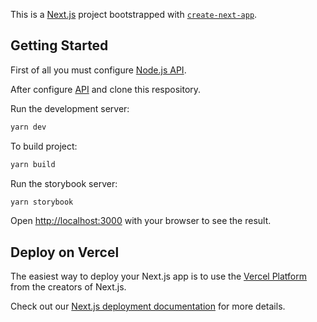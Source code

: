 This is a [Next.js](https://nextjs.org/) project bootstrapped with [`create-next-app`](https://github.com/vercel/next.js/tree/canary/packages/create-next-app).

## Getting Started

First of all you must configure [Node.js API](https://github.com/Tava1/dragsters-backend).

After configure [API](https://github.com/Tava1/dragsters-backend) and clone this respository.

Run the development server:

```bash
yarn dev
```

To build project:

```bash
yarn build
```

Run the storybook server:
```bash
yarn storybook
```


Open [http://localhost:3000](http://localhost:3000) with your browser to see the result.

## Deploy on Vercel

The easiest way to deploy your Next.js app is to use the [Vercel Platform](https://vercel.com/new?utm_medium=default-template&filter=next.js&utm_source=create-next-app&utm_campaign=create-next-app-readme) from the creators of Next.js.

Check out our [Next.js deployment documentation](https://nextjs.org/docs/deployment) for more details.
